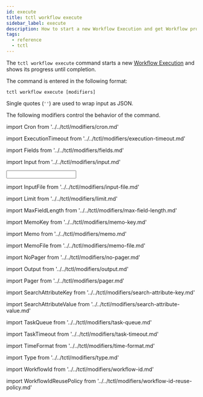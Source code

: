 ```yaml
---
id: execute
title: tctl workflow execute
sidebar_label: execute
description: How to start a new Workflow Execution and get Workflow progress using tctl.
tags:
  - reference
  - tctl
---
```


The `tctl workflow execute` command starts a new [Workflow Execution](/concepts/what-is-a-workflow-execution) and shows its progress until completion.

The command is entered in the following format:

`tctl workflow execute [modifiers]`

Single quotes (`''`) are used to wrap input as JSON.

The following modifiers control the behavior of the command.

<!--Cron-->

import Cron from '../../tctl/modifiers/cron.md'

<Cron />

<!--ExecutionTimeout-->

import ExecutionTimeout from '../../tctl/modifiers/execution-timeout.md'

<ExecutionTimeout />

<!--Fields-->

import Fields from '../../tctl/modifiers/fields.md'

<Fields />

<!--Input-->

import Input from '../../tctl/modifiers/input.md'

<Input />

<!--InputFile-->

import InputFile from '../../tctl/modifiers/input-file.md'

<InputFile />

<!--Limit-->

import Limit from '../../tctl/modifiers/limit.md'

<Limit />

<!--MaxFieldLength-->

import MaxFieldLength from '../../tctl/modifiers/max-field-length.md'

<MaxFieldLength />

<!--MemoKey-->

import MemoKey from '../../tctl/modifiers/memo-key.md'

<MemoKey />

<!--Memo-->

import Memo from '../../tctl/modifiers/memo.md'

<Memo />

<!--MemoFile-->

import MemoFile from '../../tctl/modifiers/memo-file.md'

<MemoFile />

<!--NoPager-->

import NoPager from '../../tctl/modifiers/no-pager.md'

<NoPager />

<!--Output-->

import Output from '../../tctl/modifiers/output.md'

<Output />

<!--Pager-->

import Pager from '../../tctl/modifiers/pager.md'

<Pager />

<!--SearchAttributeKey-->

import SearchAttributeKey from '../../tctl/modifiers/search-attribute-key.md'

<SearchAttributeKey />

<!--SearchAttributeValue-->

import SearchAttributeValue from '../../tctl/modifiers/search-attribute-value.md'

<SearchAttributeValue />

<!--TaskQueue-->

import TaskQueue from '../../tctl/modifiers/task-queue.md'

<TaskQueue />

<!--TaskTimeout-->

import TaskTimeout from '../../tctl/modifiers/task-timeout.md'

<TaskTimeout />

<!--TimeFormat-->

import TimeFormat from '../../tctl/modifiers/time-format.md'

<TimeFormat />

<!--Type-->

import Type from '../../tctl/modifiers/type.md'

<Type />

<!--WorkflowId-->

import WorkflowId from '../../tctl/modifiers/workflow-id.md'

<WorkflowId />

<!--WorkflowIdReusePolicy-->

import WorkflowIdReusePolicy from '../../tctl/modifiers/workflow-id-reuse-policy.md'

<WorkflowIdReusePolicy />
